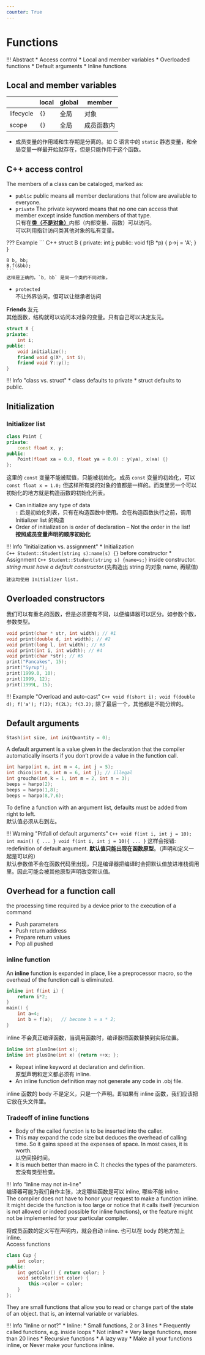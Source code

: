 ```yaml
---
counter: True  
---
```


# Functions

!!! Abstract
    * Access control
    * Local and member variables
    * Overloaded functions
    * Default arguments
    * Inline functions

## Local and member variables

||local|global|member|
|:-|-|-|-|
|lifecycle|`{}`|全局|对象|
|scope|`{}`|全局|成员函数内|

* 成员变量的作用域和生存期是分离的。如 C 语言中的 `static` 静态变量，和全局变量一样最开始就存在，但是只能作用于这个函数。

## C++ access control

The members of a class can be cataloged, marked as:

* `public` public means all member declarations that follow are available to everyone.  
* `private` The private keyword means that no one can access that member except inside function members of that type.  
只有在<u>**类（不是对象）**</u>内部（内部变量、函数）可以访问。  
可以利用指针访问类其他对象的私有变量。

??? Example
    ``` C++
    struct B {
    private:
        int j;
    public:
        void f(B *p) {
            p->j = 'A';
        }
    }

    B b, bb;
    B.f(&bb);
    ```
    这样是正确的。`b, bb` 是同一个类的不同对象。
    
* `protected`  
不让外界访问，但可以让继承者访问

**Friends** 友元  
其他函数，结构就可以访问本对象的变量。只有自己可以决定友元。

``` C++
struct X {
private:
    int i;
public:
    void initialize();
    friend void g(X*, int i);
    friend void Y::y();
}
```

!!! Info "class vs. struct"
    * class defaults to private
    * struct defaults to public.

## Initialization

### Initializer list

``` C++
class Point {
private:
    const float x, y;
public:
    Point(float xa = 0.0, float ya = 0.0) : y(ya), x(xa) {}
};
```

这里的 `const` 变量不能被赋值，只能被初始化。成员 `const` 变量的初始化，可以 `const float x = 1.0;` 但这样所有类的对象的值都是一样的。而类里另一个可以初始化的地方就是构造函数的初始化列表。

* Can initialize any type of data  
`:` 后是初始化列表，只有在构造函数中使用。会在构造函数执行之前，调用 Initializer list 的构造
* Order of initialization is order of declaration – Not the order in the list!  
**按照成员变量声明的顺序初始化**

!!! Info "Initialization vs. assignment"
    * Initialization  
        ``` C++
        Student::Student(string s):name(s) {}
        ```
        before constructor
    * Assignment
        ``` C++
        Student::Student(string s) {name=s;}
        ```
        inside constructor. *string must have a default constructor.*(先构造出 string 的对象 name, 再赋值)  

    建议均使用 Initializer list. 

## Overloaded constructors

我们可以有重名的函数，但是必须要有不同，以便编译器可以区分。如参数个数，参数类型。

``` C++
void print(char * str, int width); // #1 
void print(double d, int width); // #2 
void print(long l, int width); // #3 
void print(int i, int width); // #4 
void print(char *str); // #5 
print("Pancakes", 15); 
print("Syrup"); 
print(1999.0, 10); 
print(1999, 12); 
print(1999L, 15);
```

!!! Example "Overload and auto-cast"
    ``` C++
    void f(short i);
    void f(double d);
    f('a');
    f(2);
    f(2L);
    f(3.2);
    ```
    除了最后一个，其他都是不能分辨的。

## Default arguments

``` C++
Stash(int size, int initQuantity = 0);
```
A default argument is a value given in the declaration that the compiler automatically inserts if you donʼt provide a value in the function call.  

``` C++
int harpo(int n, int m = 4, int j = 5);
int chico(int n, int m = 6, int j); // illegal
int groucho(int k = 1, int m = 2, int n = 3);
beeps = harpo(2);
beeps = harpo(1,8);
beeps = harpo(8,7,6);
```
To define a function with an argument list, defaults must be added from right to left.  
默认值必须从右到左。

!!! Warning "Pitfall of default arguments"
    ``` C++
    void f(int i, int j = 10);
    int main()
    {
        ...
    }
    void f(int i, int j = 10){
        ...
    }
    ```
    这样会报错: redefinition of default argument. **默认值只能出现在函数原型**。（声明和定义一起是可以的）  
    默认参数值不会在函数代码里出现，只是编译器把编译时会把默认值放进堆栈调用里。因此可能会被其他原型声明改变默认值。  

## Overhead for a function call

the processing time required by a device prior to the execution of a command

* Push parameters
* Push return address
* Prepare return values
* Pop all pushed

### inline function

An **inline** function is expanded in place, like a preprocessor macro, so the overhead of the function call is eliminated.

``` C++
inline int f(int i) {
    return i*2;
}
main() {
    int a=4;
    int b = f(a);   // become b = a * 2;
}
```

inline 不会真正编译函数，当调用函数时，编译器把函数替换到实际位置。

``` C++
inline int plusOne(int x);
inline int plusOne(int x) {return ++x; };
```

* Repeat inline keyword at declaration and definition.  
原型声明和定义都必须有 inline.  
* An inline function definition may not generate any code in .obj file.  

inline 函数的 body 不是定义，只是一个声明。即如果有 inline 函数，我们应该把它放在头文件里。

### Tradeoff of inline functions

* Body of the called function is to be inserted into the caller. 
* This may expand the code size but deduces the overhead of calling time. So it gains speed at the expenses of space. In most cases, it is worth.   
以空间换时间。
* It is much better than macro in C. It checks the types of the parameters.  
宏没有类型检查。  

!!! Info "Inline may not in-line"   
    编译器可能为我们自作主张，决定哪些函数是可以 inline, 哪些不能 inline.  
    The compiler does not have to honor your request to make a function inline. It might decide the function is too large or notice that it calls itself (recursion is not allowed or
    indeed possible for inline functions), or the feature might not be implemented for your particular compiler.  
    
将成员函数的定义写在声明内，就会自动 inline. 也可以在 body 的地方加上 inline.  
Access functions
``` C++
class Cup {
    int color;
public:
    int getColor() { return color; }
    void setColor(int color) {
        this->color = color;
    }
};
```
They are small functions that allow you to read or change part of the state of an object. that is, an internal variable or variables.

!!! Info "Inline or not?"
    * Inline:
        * Small functions, 2 or 3 lines
        * Frequently called functions, e.g. inside loops
    * Not inline?
        * Very large functions, more than 20 lines
        * Recursive functions
    * A lazy way
        * Make all your functions inline, or Never make your functions inline.  